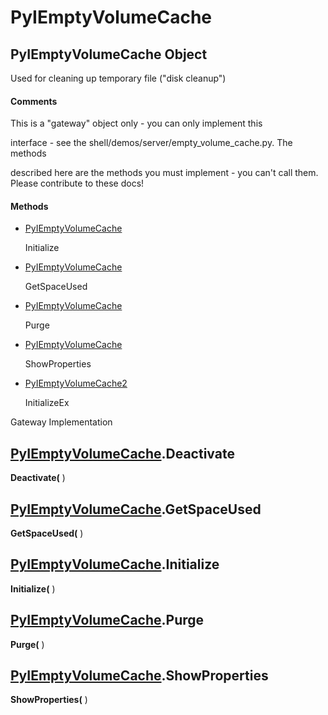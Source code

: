 # PyIEmptyVolumeCache

## PyIEmptyVolumeCache Object

Used for cleaning up temporary file ("disk cleanup")

#### Comments
This is a "gateway" object only - you can only implement this 

interface - see the shell/demos/server/empty_volume_cache.py.  The methods 

described here are the methods you must implement - you can't call them.
Please contribute to these docs!

#### Methods


  - [PyIEmptyVolumeCache](PyIEmptyVolumeCache.md#pyiemptyvolumecachepyiemptyvolumecache)

    Initialize&nbsp;

  - [PyIEmptyVolumeCache](PyIEmptyVolumeCache.md#pyiemptyvolumecachepyiemptyvolumecache)

    GetSpaceUsed&nbsp;

  - [PyIEmptyVolumeCache](PyIEmptyVolumeCache.md#pyiemptyvolumecachepyiemptyvolumecache)

    Purge&nbsp;

  - [PyIEmptyVolumeCache](PyIEmptyVolumeCache.md#pyiemptyvolumecachepyiemptyvolumecache)

    ShowProperties&nbsp;

  - [PyIEmptyVolumeCache2](PyIEmptyVolumeCache.md#pyiemptyvolumecachepyiemptyvolumecache2)

    InitializeEx

Gateway Implementation&nbsp;

## [PyIEmptyVolumeCache](#pyiemptyvolumecache).Deactivate

 __Deactivate(__ )


## [PyIEmptyVolumeCache](#pyiemptyvolumecache).GetSpaceUsed

 __GetSpaceUsed(__ )


## [PyIEmptyVolumeCache](#pyiemptyvolumecache).Initialize

 __Initialize(__ )


## [PyIEmptyVolumeCache](#pyiemptyvolumecache).Purge

 __Purge(__ )


## [PyIEmptyVolumeCache](#pyiemptyvolumecache).ShowProperties

 __ShowProperties(__ )
